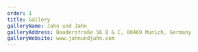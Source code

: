 ```yaml
---
order: 1
title: Gallery
galleryName: Jahn und Jahn
galleryAddress: Baaderstraße 56 B & C, 80469 Munich, Germany
galleryWebsite: www.jahnundjahn.com
---
```

